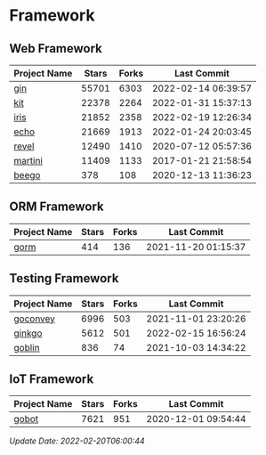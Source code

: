 # Framework

## Web Framework
| Project Name | Stars | Forks | Last Commit |
| ------------ | ----- | ----- | ----------- |
| [gin](https://github.com/gin-gonic/gin) | 55701 | 6303 | 2022-02-14 06:39:57 |
| [kit](https://github.com/go-kit/kit) | 22378 | 2264 | 2022-01-31 15:37:13 |
| [iris](https://github.com/kataras/iris) | 21852 | 2358 | 2022-02-19 12:26:34 |
| [echo](https://github.com/labstack/echo) | 21669 | 1913 | 2022-01-24 20:03:45 |
| [revel](https://github.com/revel/revel) | 12490 | 1410 | 2020-07-12 05:57:36 |
| [martini](https://github.com/go-martini/martini) | 11409 | 1133 | 2017-01-21 21:58:54 |
| [beego](https://github.com/astaxie/beego) | 378 | 108 | 2020-12-13 11:36:23 |

## ORM Framework
| Project Name | Stars | Forks | Last Commit |
| ------------ | ----- | ----- | ----------- |
| [gorm](https://github.com/jinzhu/gorm) | 414 | 136 | 2021-11-20 01:15:37 |

## Testing Framework
| Project Name | Stars | Forks | Last Commit |
| ------------ | ----- | ----- | ----------- |
| [goconvey](https://github.com/smartystreets/goconvey) | 6996 | 503 | 2021-11-01 23:20:26 |
| [ginkgo](https://github.com/onsi/ginkgo) | 5612 | 501 | 2022-02-15 16:56:24 |
| [goblin](https://github.com/franela/goblin) | 836 | 74 | 2021-10-03 14:34:22 |

## IoT Framework
| Project Name | Stars | Forks | Last Commit |
| ------------ | ----- | ----- | ----------- |
| [gobot](https://github.com/hybridgroup/gobot) | 7621 | 951 | 2020-12-01 09:54:44 |

*Update Date: 2022-02-20T06:00:44*